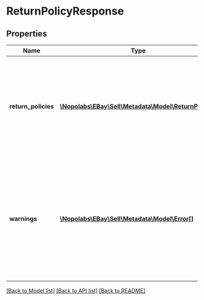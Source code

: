 # ReturnPolicyResponse

## Properties
Name | Type | Description | Notes
------------ | ------------- | ------------- | -------------
**return_policies** | [**\Nopolabs\EBay\Sell\Metadata\Model\ReturnPolicy[]**](ReturnPolicy.md) | A list of category IDs and a flag indicating whether or not the listings in each category requires a return policy. | [optional] 
**warnings** | [**\Nopolabs\EBay\Sell\Metadata\Model\Error[]**](Error.md) | A list of the warnings that were generated as a result of the request. This field is not returned if no warnings were generated by the request. | [optional] 

[[Back to Model list]](../README.md#documentation-for-models) [[Back to API list]](../README.md#documentation-for-api-endpoints) [[Back to README]](../README.md)


